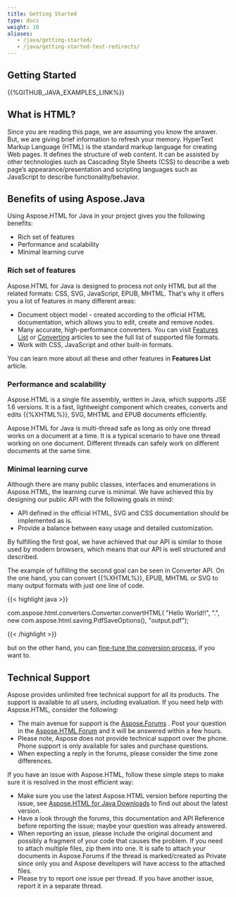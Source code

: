 ```yaml
---
title: Getting Started
type: docs
weight: 10
aliases: 
   - /java/getting-started/
   - /java/getting-started-test-redirects/
---
```


## **Getting Started**
{{%GITHUB_JAVA_EXAMPLES_LINK%}}
## **What is HTML?**
Since you are reading this page, we are assuming you know the answer. But, we are giving brief information to refresh your memory. HyperText Markup Language (HTML) is the standard markup language for creating Web pages. It defines the structure of web content. It can be assisted by other technologies such as Cascading Style Sheets (CSS) to describe a web page’s appearance/presentation and scripting languages such as JavaScript to describe functionality/behavior.
## **Benefits of using Aspose.Java**
Using Aspose.HTML for Java in your project gives you the following benefits:

- Rich set of features
- Performance and scalability
- Minimal learning curve
### **Rich set of features**
Aspose.HTML for Java is designed to process not only HTML but all the related formats: CSS, SVG, JavaScript, EPUB, MHTML. That's why it offers you a lot of features in many different areas:

- Document object model - created according to the official HTML documentation, which allows you to edit, create and remove nodes.
- Many accurate, high-performance converters. You can visit [Features List](/html/java/getting-started/features-list/) or [Converting](/html/java/converting-between-formats/) articles to see the full list of supported file formats.
- Work with CSS, JavaScript and other built-in formats.

You can learn more about all these and other features in **Features List** article.
### **Performance and scalability**
Aspose.HTML is a single file assembly, written in Java, which supports JSE 1.6 versions. It is a fast, lightweight component which creates, converts and edits {{%XHTML%}}, SVG, MHTML and EPUB documents efficiently.

Aspose.HTML for Java is multi-thread safe as long as only one thread works on a document at a time. It is a typical scenario to have one thread working on one document. Different threads can safely work on different documents at the same time.
### **Minimal learning curve**
Although there are many public classes, interfaces and enumerations in Aspose.HTML, the learning curve is minimal. We have achieved this by designing our public API with the following goals in mind:

- API defined in the official HTML, SVG and CSS documentation should be implemented as is.
- Provide a balance between easy usage and detailed customization.

By fulfilling the first goal, we have achieved that our API is similar to those used by modern browsers, which means that our API is well structured and described.

The example of fulfilling the second goal can be seen in Converter API. On the one hand, you can convert {{%XHTML%}}, EPUB, MHTML or SVG to many output formats with just one line of code.

{{< highlight java >}}

com.aspose.html.converters.Converter.convertHTML(
   "<span>Hello World!!</span>", ".",
   new com.aspose.html.saving.PdfSaveOptions(), "output.pdf");

{{< /highlight >}}

but on the other hand, you can [fine-tune the conversion process](/html/java/converting-between-formats/fine-tuning-converters/), if you want to.
## **Technical Support**
Aspose provides unlimited free technical support for all its products. The support is available to all users, including evaluation. If you need help with Aspose.HTML, consider the following:

- The main avenue for support is the [Aspose.Forums](https://forum.aspose.com/) . Post your question in the [Aspose.HTML Forum](https://forum.aspose.com/c/html/29) and it will be answered within a few hours.
- Please note, Aspose does not provide technical support over the phone. Phone support is only available for sales and purchase questions.
- When expecting a reply in the forums, please consider the time zone differences.

If you have an issue with Aspose.HTML, follow these simple steps to make sure it is resolved in the most efficient way:

- Make sure you use the latest Aspose.HTML version before reporting the issue, see [Aspose.HTML for Java Downloads](https://repository.aspose.com/webapp/#/artifacts/browse/tree/General/repo/com/aspose/aspose-html) to find out about the latest version.
- Have a look through the forums, this documentation and API Reference before reporting the issue; maybe your question was already answered.
- When reporting an issue, please include the original document and possibly a fragment of your code that causes the problem. If you need to attach multiple files, zip them into one.  It is safe to attach your documents in Aspose.Forums if the thread is marked/created as Private since only you and Aspose developers will have access to the attached files.
- Please try to report one issue per thread. If you have another issue, report it in a separate thread.


